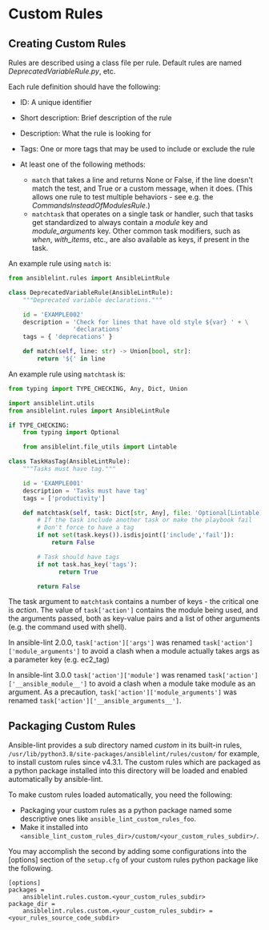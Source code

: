 # Custom Rules

## Creating Custom Rules

Rules are described using a class file per rule. Default rules are named
_DeprecatedVariableRule.py_, etc.

Each rule definition should have the following:

- ID: A unique identifier

- Short description: Brief description of the rule

- Description: What the rule is looking for

- Tags: One or more tags that may be used to include or exclude the rule

- At least one of the following methods:

  - `match` that takes a line and returns None or False, if the line doesn't
    match the test, and True or a custom message, when it does. (This allows
    one rule to test multiple behaviors - see e.g. the
    _CommandsInsteadOfModulesRule_.)
  - `matchtask` that operates on a single task or handler, such that tasks
    get standardized to always contain a _module_ key and _module_arguments_
    key. Other common task modifiers, such as _when_, _with_items_, etc., are
    also available as keys, if present in the task.

An example rule using `match` is:

```python
from ansiblelint.rules import AnsibleLintRule

class DeprecatedVariableRule(AnsibleLintRule):
    """Deprecated variable declarations."""

    id = 'EXAMPLE002'
    description = 'Check for lines that have old style ${var} ' + \
                  'declarations'
    tags = { 'deprecations' }

    def match(self, line: str) -> Union[bool, str]:
        return '${' in line
```

An example rule using `matchtask` is:

```python
from typing import TYPE_CHECKING, Any, Dict, Union

import ansiblelint.utils
from ansiblelint.rules import AnsibleLintRule

if TYPE_CHECKING:
    from typing import Optional

    from ansiblelint.file_utils import Lintable

class TaskHasTag(AnsibleLintRule):
    """Tasks must have tag."""

    id = 'EXAMPLE001'
    description = 'Tasks must have tag'
    tags = ['productivity']

    def matchtask(self, task: Dict[str, Any], file: 'Optional[Lintable]' = None) -> Union[bool,str]:
        # If the task include another task or make the playbook fail
        # Don't force to have a tag
        if not set(task.keys()).isdisjoint(['include','fail']):
            return False

        # Task should have tags
        if not task.has_key('tags'):
              return True

        return False
```

The task argument to `matchtask` contains a number of keys - the critical
one is _action_. The value of `task['action']` contains the module being used,
and the arguments passed, both as key-value pairs and a list of other arguments
(e.g. the command used with shell).

In ansible-lint 2.0.0, `task['action']['args']` was renamed
`task['action']['module_arguments']` to avoid a clash when a module actually
takes args as a parameter key (e.g. ec2_tag)

In ansible-lint 3.0.0 `task['action']['module']` was renamed
`task['action']['__ansible_module__']` to avoid a clash when a module take
module as an argument. As a precaution, `task['action']['module_arguments']`
was renamed `task['action']['__ansible_arguments__']`.

## Packaging Custom Rules

Ansible-lint provides a sub directory named _custom_ in its built-in rules,
`/usr/lib/python3.8/site-packages/ansiblelint/rules/custom/` for example, to
install custom rules since v4.3.1. The custom rules which are packaged as a
python package installed into this directory will be loaded and enabled
automatically by ansible-lint.

To make custom rules loaded automatically, you need the following:

- Packaging your custom rules as a python package named some descriptive ones
  like `ansible_lint_custom_rules_foo`.
- Make it installed into
  `<ansible_lint_custom_rules_dir>/custom/<your_custom_rules_subdir>/`.

You may accomplish the second by adding some configurations into the \[options\]
section of the `setup.cfg` of your custom rules python package like the
following.

```
[options]
packages =
    ansiblelint.rules.custom.<your_custom_rules_subdir>
package_dir =
    ansiblelint.rules.custom.<your_custom_rules_subdir> = <your_rules_source_code_subdir>
```
